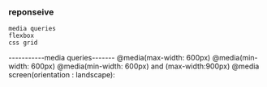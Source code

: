 ### reponseive
    media queries
    flexbox
    css grid
-----------media queries-------
    @media(max-width: 600px) 
    @media(min-width: 600px) 
    @media(min-width: 600px) and (max-width:900px)
    @media screen(orientation : landscape):
    
